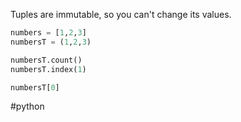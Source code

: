 
Tuples are immutable, so you can't change its values.

```python
numbers = [1,2,3]
numbersT = (1,2,3)

numbersT.count()
numbersT.index(1)

numbersT[0]
```

#python 